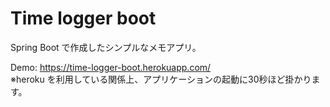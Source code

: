 # Time logger boot

Spring Boot で作成したシンプルなメモアプリ。

Demo: https://time-logger-boot.herokuapp.com/  
※heroku を利用している関係上、アプリケーションの起動に30秒ほど掛かります。

